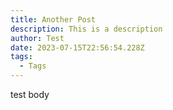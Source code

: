 ```yaml
---
title: Another Post
description: This is a description
author: Test
date: 2023-07-15T22:56:54.228Z
tags:
  - Tags
---
```

t﻿est body